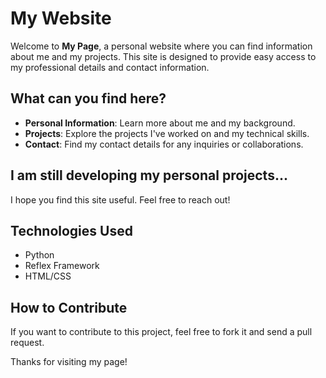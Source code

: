# My Website

Welcome to **My Page**, a personal website where you can find information about me and my projects. This site is designed to provide easy access to my professional details and contact information.

## What can you find here?

- **Personal Information**: Learn more about me and my background.
- **Projects**: Explore the projects I've worked on and my technical skills.
- **Contact**: Find my contact details for any inquiries or collaborations.

## I am still developing my personal projects...

I hope you find this site useful. Feel free to reach out!

## Technologies Used

- Python
- Reflex Framework
- HTML/CSS

## How to Contribute

If you want to contribute to this project, feel free to fork it and send a pull request.

Thanks for visiting my page!
